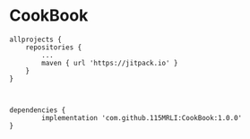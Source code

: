 # CookBook

    allprojects {
		repositories {
			...
			maven { url 'https://jitpack.io' }
		}
	}

  

    dependencies {
	        implementation 'com.github.115MRLI:CookBook:1.0.0'
	}

